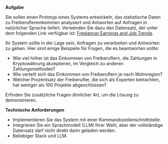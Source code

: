 **Aufgabe**

Sie sollen einen Prototyp eines Systems entwickeln, das statistische Daten zu Freiberuflereinkommen analysiert und Antworten auf Anfragen in natürlicher Sprache liefert. Verwenden Sie dazu den Datensatz, der unter dem folgenden Link verfügbar ist: [Freelancer Earnings and Job Trends](https://www.kaggle.com/datasets/shohinurpervezshohan/freelancer-earnings-and-job-trends?select=freelancer_earnings_bd.csv).

Ihr System sollte in der Lage sein, Anfragen zu verarbeiten und Antworten zu geben. Hier sind einige Beispiele für Fragen, die es beantworten sollte:

*   Wie viel höher ist das Einkommen von Freiberuflern, die Zahlungen in Kryptowährung akzeptieren, im Vergleich zu anderen Zahlungsmethoden?
*   Wie verteilt sich das Einkommen von Freiberuflern je nach Wohnregion?
*   Welcher Prozentsatz der Freiberufler, die sich als Experten betrachten, hat weniger als 100 Projekte abgeschlossen?

Erfinden Sie zusätzliche Fragen ähnlicher Art, um die Lösung zu demonstrieren.

**Technische Anforderungen**

*   Implementieren Sie das System mit einer Kommandozeilenschnittstelle.
*   Integrieren Sie ein Sprachmodell (LLM) Ihrer Wahl, aber der vollständige Datensatz darf nicht direkt darin geladen werden.
*   Beliebiger Stack und LLM.